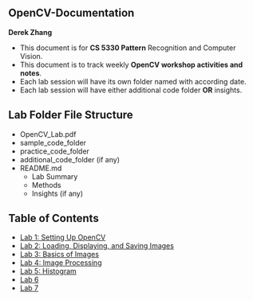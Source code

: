 ## OpenCV-Documentation

**Derek Zhang**

- This document is for **CS 5330 Pattern** Recognition and Computer Vision.
- This document is to track weekly **OpenCV workshop activities and notes**.
- Each lab session will have its own folder named with according date.
- Each lab session will have either additional code folder **OR** insights.

## Lab Folder File Structure
- OpenCV_Lab.pdf
- sample_code_folder
- practice_code_folder
- additional_code_folder (if any)
- README.md
  - Lab Summary
  - Methods
  - Insights (if any)

## Table of Contents
- [Lab 1: Setting Up OpenCV](Week1_lab1)
- [Lab 2: Loading, Displaying, and Saving Images](Week2_lab2)
- [Lab 3: Basics of Images](Week3_lab3)
- [Lab 4: Image Processing](Week4_lab4)
- [Lab 5: Histogram](Week5_lab5)
- [Lab 6]()
- [Lab 7]()